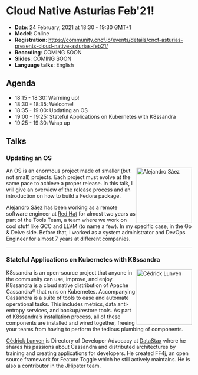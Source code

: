 # Cloud Native Asturias Feb'21!
- **Date**: 24 February, 2021 at 18:30 - 19:30 [GMT+1](https://www.timeanddate.com/worldclock/spain/madrid)
- **Model**: Online
- **Registration**: https://community.cncf.io/events/details/cncf-asturias-presents-cloud-native-asturias-feb21/
- **Recording**: COMING SOON
- **Slides**: COMING SOON 
- **Language talks**: English
## Agenda
- 18:15 - 18:30: Warming up!
- 18:30 - 18:35: Welcome!
- 18:35 - 19:00: Updating an OS
- 19:00 - 19:25: Stateful Applications on Kubernetes with K8ssandra
- 19:25 - 19:30: Wrap up
## Talks
<h3>Updating an OS</h3>
<p>
    <img align="right" width="150" alt="Alejandro Sáez" src="https://media-exp1.licdn.com/dms/image/C4E03AQHmprNT97dqWQ/profile-displayphoto-shrink_800_800/0/1517513927576?e=1617840000&v=beta&t=VS4u8XnBE8zbdcqG6PG0_k4JYqxWBC6HuBa2LYQQVKU"/>
    An OS is an enormous project made of smaller (but not small) projects. Each project must evolve 
    at the same pace to achieve a proper release. In this talk, I will give an overview of the 
    release process and an introduction on how to build a Fedora package.
</p>
<p>
    <a href="https://www.linkedin.com/in/alexsaezm/">Alejandro Sáez</a> has been working as a 
    remote software engineer at <a href="https://www.redhat.com">Red Hat</a> for almost two years as part of the Tools Team, a team 
    where we work on cool stuff like GCC and LLVM (to name a few). In my specific case, in the 
    Go & Delve side. Before that, I worked as a system administrator and DevOps Engineer for 
    almost 7 years at different companies.
</p>

---
<h3>Stateful Applications on Kubernetes with K8ssandra</h3>
<p>
    <img align="right" width="150" alt="Cédrick Lunven" src="https://media-exp1.licdn.com/dms/image/C4D03AQF1Wd3O7d9n7Q/profile-displayphoto-shrink_800_800/0/1603743982833?e=1617840000&v=beta&t=8mWZ5NhU0soR69CXbsEYt_lkCZ14940yX72I7ymhmLU"/>
    K8ssandra is an open-source project that anyone in the community can use, improve, and enjoy. 
    K8ssandra is a cloud native distribution of Apache Cassandra® that runs on Kubernetes. 
    Accompanying Cassandra is a suite of tools to ease and automate operational tasks. This 
    includes metrics, data anti-entropy services, and backup/restore tools. As part of K8ssandra’s 
    installation process, all of these components are installed and wired together, freeing your 
    teams from having to perform the tedious plumbing of components.
</p>
<p>
<a href="https://www.linkedin.com/in/clunven/">Cédrick Lunven</a> is Directory of Developer 
Advocacy at <a href="https://www.datastax.com">DataStax</a> where he shares his passions about Cassandra and distributed architectures 
by training and creating applications for developers. He created FF4j, an open source framework 
for Feature Toggle which he still actively maintains. He is also a contributor in the JHipster team.
</p>

